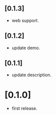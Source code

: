 ## [0.1.3]

* web support.

## [0.1.2]

* update demo.
  
## [0.1.1]

* update description.
  
# [0.1.0]

* first release.
